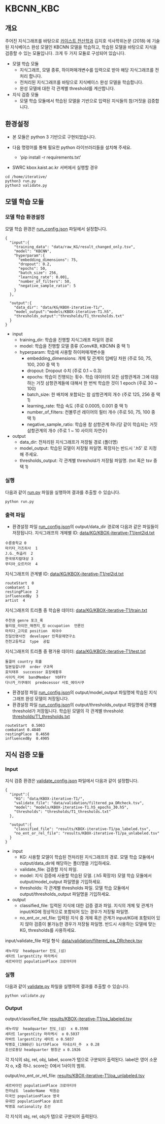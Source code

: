 # KBCNN_KBC
## 개요
주어진 지식그래프를 바탕으로 [카이스트 전산학과](https://cs.kaist.ac.kr/) 김지호 석사학위논문 (2018) 에 기술된 지식베이스 완성 모델인 KBCNN 모델을 학습하고, 학습된 모델을 바탕으로 지식을 검증할 수 있는 모듈입니다.
크게 두 가지 모듈로 구성되어 있습니다.
* 모델 학습 모듈
  * 지식그래프, 모델 종류, 하이퍼매개변수를 입력으로 받아 해당 지식그래프를 전처리 합니다.
  * 전처리된 지식그래프를 바탕으로 지식베이스 완성 모델을 학습합니다.
  * 완성 모델에 대한 각 관계별 threshold를 계산합니다.
* 지식 검증 모듈
  * 모델 학습 모듈에서 학습된 모델을 기반으로 입력된 지식들의 참/거짓을 검증합니다.

## 환경설정
* 본 모듈은 python 3 기반으로 구현되었습니다.
* 다음 명령어를 통해 필요한 python 라이브러리들을 설치해 주세요.
  * 'pip install -r requirements.txt'

* SWRC kbox.kaist.ac.kr 서버에서 실행할 경우
```
cd /home/iterative/
python3 run.py
python3 validate.py
```


## 모델 학습 모듈

### 모델 학습 환경설정
모델 학습 환경은 [run_config.json](run_config.json) 파일에서 설정합니다.
```
{
  "input":{
    "training_data": "data/raw_KG/result_changed_only.tsv",
    "model": "KBCNN",
    "hyperparam":{
      "embedding_dimensions": 75,
      "dropout": 0.2,
      "epochs": 50,
      "batch_size": 256,
      "learning_rate": 0.001,
      "number_of_filters": 50,
      "negative_sample_ratio": 5
    }
  },
  
  "output":{
    "data_dir": "data/KG/KBOX-iterative-T1/",
    "model_output":"models/KBOX-iterative-T1.h5",
    "thresholds_output":"thresholds/T1_thresholds.txt"
  }
}
```
* input
  * training_dir: 학습을 진행할 지식그래프 파일의 경로
  * model: 학습을 진행할 모델 종류 (ConvKB, KBCNN 중 택 1)
  * hyperparam: 학습에 사용할 하이퍼매개변수들
    * embedding_dimensions: 개체 및 관계의 임베딩 차원 (주로 50, 75, 100, 200 중 택 1)
    * dropout: Dropout 수치 (주로 0.1 ~ 0.3)
    * epochs: 학습이 진행되는 횟수. 학습 데이터의 모든 삼항관계과 그에 대응하는 거짓 삼항관계들에 대해서 한 번씩 학습한 것이 1 epoch (주로 30 ~ 100)
    * batch_size: 한 배치에 포함되는 참 삼항관계의 개수 (주로 125, 256 중 택 1)
    * learning_rate: 학습 속도 (주로 0.0005, 0.001 중 택 1)
    * number_of_filters: 컨볼루션 레이어의 필터 개수 (주로 50, 75, 100 중 택 1)
    * negative_sample_ratio: 학습용 참 삼항관계 하나당 같이 학습되는 거짓 삼항관계의 개수 (주로 1 ~ 10 사이의 자연수)
* output
  * data_dir: 전처리된 지식그래프가 저장될 경로 (폴더명)
  * model_output: 학습된 모델이 저장될 파일명. 확장자는 반드시 '.h5' 로 지정해 주세요.
  * thresholds_output: 각 관계별 threshold가 저장될 파일명. (txt 혹은 tsv 중 택 1)

### 실행
다음과 같이 [run.py](run.py) 파일을 실행하여 결과를 추출할 수 있습니다.
```
python run.py
```

### 출력 파일
* 환경설정 파일 [run_config.json](run_config.json)의 output/data_dir 경로에 다음과 같은 파일들이 저장됩니다.
지식그래프의 개체별 ID: [data/KG/KBOX-iterative-T1/ent2id.txt](data/KG/KBOX-iterative-T1/ent2id.txt)
```
수륜중학교 0
마키타_가즈히사  1
J.G._허츨러  2
한국뮤지컬대상 3
무티아_오르키아  4
```
지식그래프의 관계별 ID: [data/KG/KBOX-iterative-T1/rel2id.txt](data/KG/KBOX-iterative-T1/rel2id.txt)
```
routeStart  0
combatant 1
restingPlace  2
influencedBy  3
artist  4
```
지식그래프의 트리플 중 학습용 데이터: [data/KG/KBOX-iterative-T1/train.txt](data/KG/KBOX-iterative-T1/train.txt)
```
주찬권 genre 포크_록
윌리엄_라이언_매켄지_킹 occupation  언론인
마치다_고지로 position  외야수
친일인명사전  developer 민족문제연구소
천천고등학교  type  공립
```
지식그래프의 트리플 중 평가용 데이터: [data/KG/KBOX-iterative-T1/test.txt](data/KG/KBOX-iterative-T1/test.txt)
```
돌궐어 country 회흘
일본잎갈나무  order 구과목
효익태후  successor 효장예황후
사이킥_러버  bandMember  YOFFY
다나카_가쿠에이  predecessor 사토_에이사쿠
```

* 환경설정 파일 [run_config.json](run_config.json)의 output/model_output 파일명에 학습된 지식그래프 완성 모델이 저장됩니다.
* 환경설정 파일 [run_config.json](run_config.json)의 output/thresholds_output 파일명에 관계별 threshold가 저장됩니다.
학습된 모델의 각 관계별 threshold: [thresholds/T1_thresholds.txt](thresholds/T1_thresholds.txt)
```
routeStart  0.5003
combatant 0.4840
restingPlace  0.4650
influencedBy  0.4905
```


## 지식 검증 모듈
### Input
지식 검증 환경은 [validate_config.json](validate_config.json) 파일에서 다음과 같이 설정합니다.
```
{
  "input":{
    "KG": "data/KBOX-iterative-T1/",
    "validate_file": "data/validation/filtered_pa_DRcheck.tsv",
    "model": "models/KBOX-iterative-T1.h5_epochs_30.h5",
    "thresholds": "thresholds/T1_thresholds.txt"
  },
  
  "output":{
    "classified_file": "results/KBOX-iterative-T1/pa_labeled.tsv",
    "no_ent_or_rel_file": "results/KBOX-iterative-T1/pa_unlabeled.tsv"
  }
}
```
* input
  * KG: 사용할 모델이 학습된 전처리된 지식그래프의 경로. 모델 학습 모듈에서 output/data_dir에 해당하는 폴더명을 기입하세요.
  * validate_file: 검증할 지식 파일.
  * model: 지식 검증에 사용할 학습된 모델. (.h5 확장자) 모델 학습 모듈에서 output/model_output 파일명을 기입하세요.
  * thresholds: 각 관계별 thresholds 파일. 모델 학습 모듈에서 output/thresholds_output 파일명을 기입하세요.
* output
  * classified_file: 입력된 지식에 대한 검증 결과 파일. 지식의 개체 및 관계가 input/KG에 정상적으로 포함되어 있는 경우가 저장될 파일명.
  * no_ent_or_rel_file: 입력된 지식 중 개체 혹은 관계가 input/KG에 포함되어 있지 않아 검증이 불가능한 경우가 저장될 파일명.
반드시 사용하는 모델에 맞는 KG, thresholds를 사용하세요.

input/validate_file 파일 형식: [data/validation/filtered_pa_DRcheck.tsv](data/validation/filtered_pa_DRcheck.tsv)
```
새누리당  headquarter 진도_(섬)
세타트 largestCity 마라케시
세르비아인 populationPlace 크로아티아
```

### 실행
다음과 같이 [validate.py](validate.py) 파일을 실행하여 결과를 추출할 수 있습니다.
```
python validate.py
```

### Output
output/classified_file: [results/KBOX-iterative-T1/pa_labeled.tsv](results/KBOX-iterative-T1/pa_labeled.tsv)
```
새누리당  headquarter 진도_(섬)  x 0.3598
세타트 largestCity 마라케시  o 0.5037
라바트 largestCity 세타트 o 0.5037
박병호_(1986년) birthPlace  미네소타_주  x 0.28
조선로동당 headquarter 평창군 x 0.1926
```
각 지식의 sbj, rel, obj, label, score가 탭으로 구분되어 출력된다.
label은 영어 소문자 o, x중 하나. score는 0에서 1사이의 범위.

output/no_ent_or_rel_file: [results/KBOX-iterative-T1/pa_unlabeled.tsv](results/KBOX-iterative-T1/pa_unlabeled.tsv)
```
세르비아인 populationPlace 크로아티아
전라남도  leaderName  박원순
미국인 populationPlace 영국
유대인 populationPlace 솜보르
박영효 nationality 조선
```
각 지식의 sbj, rel, obj가 탭으로 구분되어 출력된다.